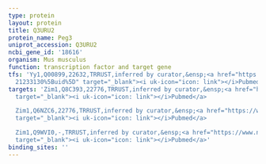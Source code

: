 ```yaml
---
type: protein
layout: protein
title: Q3URU2
protein_name: Peg3
uniprot_accession: Q3URU2
ncbi_gene_id: '18616'
organism: Mus musculus
function: transcription factor and target gene
tfs: 'Yy1,Q00899,22632,TRRUST,inferred by curator,&ensp;<a href="https://www.ncbi.nlm.nih.gov/pubmed/?term=18068135;
  21233130%5Buid%5D" target="_blank"><i uk-icon="icon: link"></i>Pubmed</a>'
targets: 'Zim1,Q8C393,22776,TRRUST,inferred by curator,&ensp;<a href="https://www.ncbi.nlm.nih.gov/pubmed/?term=25265264%5Buid%5D"
  target="_blank"><i uk-icon="icon: link"></i>Pubmed</a>

  Zim1,Q6NZC6,22776,TRRUST,inferred by curator,&ensp;<a href="https://www.ncbi.nlm.nih.gov/pubmed/?term=25265264%5Buid%5D"
  target="_blank"><i uk-icon="icon: link"></i>Pubmed</a>

  Zim1,Q9WVI0,-,TRRUST,inferred by curator,&ensp;<a href="https://www.ncbi.nlm.nih.gov/pubmed/?term=25265264%5Buid%5D"
  target="_blank"><i uk-icon="icon: link"></i>Pubmed</a>'
binding_sites: ''
---
```


